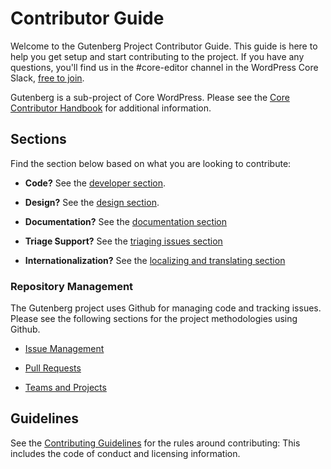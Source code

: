 # Contributor Guide

Welcome to the Gutenberg Project Contributor Guide. This guide is here to help you get setup and start contributing to the project. If you have any questions, you'll find us in the #core-editor channel in the WordPress Core Slack, [free to join](https://make.wordpress.org/chat/).

Gutenberg is a sub-project of Core WordPress. Please see the [Core Contributor Handbook](https://make.wordpress.org/core/handbook/) for additional information.

## Sections

Find the section below based on what you are looking to contribute:

- **Code?** See the [developer section](/docs/contributors/develop.md).

- **Design?** See the [design section](/docs/contributors/design.md).

- **Documentation?** See the [documentation section](/docs/contributors/document.md)

- **Triage Support?** See the [triaging issues section](/docs/contributors/triage.md)

- **Internationalization?** See the [localizing and translating section](/docs/contributors/localizing.md)

### Repository Management

The Gutenberg project uses Github for managing code and tracking issues. Please see the following sections for the project methodologies using Github.

- [Issue Management](/docs/contributors/repository-management.md#issues)

- [Pull Requests](/docs/contributors/repository-management.md#pull-requests)

- [Teams and Projects](/docs/contributors/repository-management.md#teams)

## Guidelines

See the [Contributing Guidelines](https://github.com/WordPress/gutenberg/blob/HEAD/CONTRIBUTING.md) for the rules around contributing: This includes the code of conduct and licensing information.
